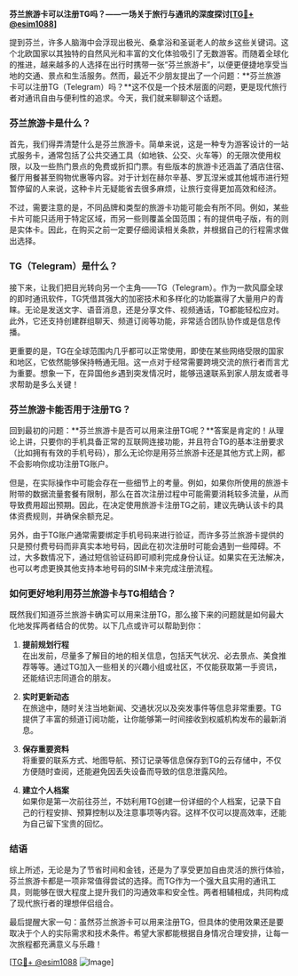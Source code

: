**芬兰旅游卡可以注册TG吗？——一场关于旅行与通讯的深度探讨[[TG💪+ @esim1088](https://t.me/s/esim1088)]**

提到芬兰，许多人脑海中会浮现出极光、桑拿浴和圣诞老人的故乡这些关键词。这个北欧国家以其独特的自然风光和丰富的文化体验吸引了无数游客。而随着全球化的推进，越来越多的人选择在出行时携带一张“芬兰旅游卡”，以便更便捷地享受当地的交通、景点和生活服务。然而，最近不少朋友提出了一个问题：**芬兰旅游卡可以注册TG（Telegram）吗？**这不仅是一个技术层面的问题，更是现代旅行者对通讯自由与便利性的追求。今天，我们就来聊聊这个话题。

### 芬兰旅游卡是什么？

首先，我们得弄清楚什么是芬兰旅游卡。简单来说，这是一种专为游客设计的一站式服务卡，通常包括了公共交通工具（如地铁、公交、火车等）的无限次使用权限，以及一些热门景点的免费或折扣门票。有些版本的旅游卡还涵盖了酒店住宿、餐厅用餐甚至购物优惠等内容。对于计划在赫尔辛基、罗瓦涅米或其他城市进行短暂停留的人来说，这种卡片无疑能省去很多麻烦，让旅行变得更加高效和经济。

不过，需要注意的是，不同品牌和类型的旅游卡功能可能会有所不同。例如，某些卡片可能只适用于特定区域，而另一些则覆盖全国范围；有的提供电子版，有的则是实体卡。因此，在购买之前一定要仔细阅读相关条款，并根据自己的行程需求做出选择。

### TG（Telegram）是什么？

接下来，让我们把目光转向另一个主角——TG（Telegram）。作为一款风靡全球的即时通讯软件，TG凭借其强大的加密技术和多样化的功能赢得了大量用户的青睐。无论是发送文字、语音消息，还是分享文件、视频通话，TG都能轻松应对。此外，它还支持创建群组聊天、频道订阅等功能，非常适合团队协作或是信息传播。

更重要的是，TG在全球范围内几乎都可以正常使用，即使在某些网络受限的国家和地区，它依然能够保持畅通无阻。这一点对于经常需要跨境交流的旅行者而言尤为重要。想象一下，在异国他乡遇到突发情况时，能够迅速联系到家人朋友或者寻求帮助是多么关键！

### 芬兰旅游卡能否用于注册TG？

回到最初的问题：**芬兰旅游卡是否可以用来注册TG呢？**答案是肯定的！从理论上讲，只要你的手机具备正常的互联网连接功能，并且符合TG的基本注册要求（比如拥有有效的手机号码），那么无论你是用芬兰旅游卡还是其他方式上网，都不会影响你成功注册TG账户。

但是，在实际操作中可能会存在一些细节上的考量。例如，如果你所使用的旅游卡附带的数据流量套餐有限制，那么在首次注册过程中可能需要消耗较多流量，从而导致费用超出预期。因此，在决定使用旅游卡注册TG之前，建议先确认该卡的具体资费规则，并确保余额充足。

另外，由于TG账户通常需要绑定手机号码来进行验证，而许多芬兰旅游卡提供的只是预付费号码而非真实本地号码，因此在初次注册时可能会遇到一些障碍。不过，大多数情况下，通过短信验证码即可顺利完成身份认证。如果实在无法解决，也可以考虑更换其他支持本地号码的SIM卡来完成注册流程。

### 如何更好地利用芬兰旅游卡与TG相结合？

既然我们知道芬兰旅游卡确实可以用来注册TG，那么接下来的问题就是如何最大化地发挥两者结合的优势。以下几点或许可以帮助到你：

1. **提前规划行程**  
   在出发前，尽量多了解目的地的相关信息，包括天气状况、必去景点、美食推荐等等。通过TG加入一些相关的兴趣小组或社区，不仅能获取第一手资讯，还能结识志同道合的朋友。

2. **实时更新动态**  
   在旅途中，随时关注当地新闻、交通状况以及突发事件等信息非常重要。TG提供了丰富的频道订阅功能，让你能够第一时间接收到权威机构发布的最新消息。

3. **保存重要资料**  
   将重要的联系方式、地图导航、预订记录等信息保存到TG的云存储中，不仅方便随时查阅，还能避免因丢失设备而导致的信息泄露风险。

4. **建立个人档案**  
   如果你是第一次前往芬兰，不妨利用TG创建一份详细的个人档案，记录下自己的行程安排、预算控制以及注意事项等内容。这样不仅可以提高效率，还能为自己留下宝贵的回忆。

### 结语

综上所述，无论是为了节省时间和金钱，还是为了享受更加自由灵活的旅行体验，芬兰旅游卡都是一项非常值得尝试的选择。而TG作为一个强大且实用的通讯工具，则能够在很大程度上提升我们的沟通效率和安全性。两者相辅相成，共同构成了现代旅行者的理想伴侣组合。

最后提醒大家一句：虽然芬兰旅游卡可以用来注册TG，但具体的使用效果还是要取决于个人的实际需求和技术条件。希望大家都能根据自身情况合理安排，让每一次旅程都充满意义与乐趣！

[[TG💪+ @esim1088](https://t.me/s/esim1088) ![Image](https://i.postimg.cc/4NQfJmqS/Snipaste-2025-05-13-00-14-12.png)]